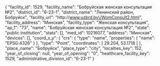 {
    "facility_id": 1529,
    "facility_name": "Бобруйская женская консультация №2",
    "district_id": "6-23-1",
    "district_name": "Ленинский район, Бобруйск",
    "facility_url": "http:\/\/www.uzbrd.by\/WomConsult2.html",
    "facility_address": "Минская",
    "facility_type": "Женская консультация",
    "ap_1": "73",
    "name": "Бобруйская женская консультация №2",
    "state": "public institution",
    "stats": [],
    "med_id": 10216077,
    "address": "Минская",
    "devices": [],
    "coord_x_y": {
        "crs": {
            "type": "name",
            "properties": {
                "name": "EPSG:4326"
            }
        },
        "type": "Point",
        "coordinates": [
            29.204,
            53.1718
        ]
    },
    "place_name": "Бобруйск",
    "place_type": "city",
    "localties_key": 152,
    "year_of_closing": null,
    "year_of_opening": "0",
    "healthcare_facility_key": 1529,
    "administrative_division_id": "6-23-1"
}